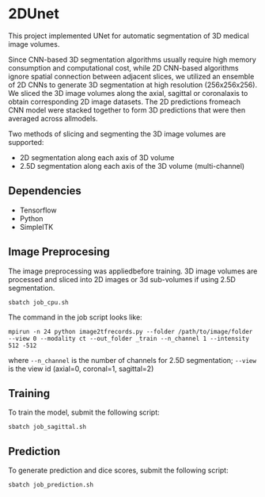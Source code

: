 # 2DUnet

This project implemented UNet for automatic segmentation of 3D medical image volumes. 

Since CNN-based 3D segmentation algorithms usually require high memory consumption and computational cost, while 2D CNN-based algorithms ignore spatial connection between adjacent slices, we utilized an ensemble of 2D CNNs to generate 3D segmentation at high resolution (256x256x256). We sliced the 3D image volumes along the axial, sagittal or coronalaxis to obtain corresponding 2D image datasets. The 2D predictions fromeach CNN model were stacked together to form 3D predictions that were then averaged across allmodels. 


Two methods of slicing and segmenting the 3D image volumes are supported:

* 2D segmentation along each axis of 3D volume 
* 2.5D segmentation along each axis of the 3D volume (multi-channel)

## Dependencies

* Tensorflow
* Python 
* SimpleITK

## Image Preprocesing

The image preprocessing was appliedbefore training. 3D image volumes are processed and sliced into 2D images or 3d sub-volumes if using 2.5D segmentation. 

```
sbatch job_cpu.sh
```
The command in the job script looks like:
```
mpirun -n 24 python image2tfrecords.py --folder /path/to/image/folder --view 0 --modality ct --out_folder _train --n_channel 1 --intensity 512 -512
```
where `--n_channel` is the number of channels for 2.5D segmentation; `--view` is the view id (axial=0, coronal=1, sagittal=2)

## Training

To train the model, submit the following script:
```
sbatch job_sagittal.sh
```
## Prediction
To generate prediction and dice scores, submit the following script:
```
sbatch job_prediction.sh
```

